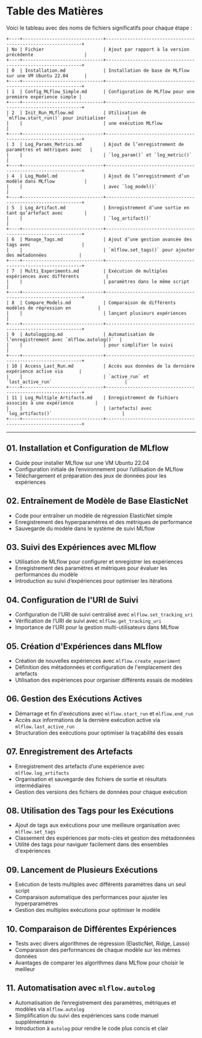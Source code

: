 # Table des Matières


Voici le tableau avec des noms de fichiers significatifs pour chaque étape :

```plaintext
+----+------------------------------+-------------------------------------------------------------+
| No | Fichier                      | Ajout par rapport à la version précédente                   |
+----+------------------------------+-------------------------------------------------------------+
| 0  | Installation.md              | Installation de base de MLflow sur une VM Ubuntu 22.04      |
+----+------------------------------+-------------------------------------------------------------+
| 1  | Config_MLflow_Simple.md      | Configuration de MLflow pour une première expérience simple |
+----+------------------------------+-------------------------------------------------------------+
| 2  | Init_Run_MLflow.md           | Utilisation de `mlflow.start_run()` pour initialiser        |
|    |                              | une exécution MLflow                                        |
+----+------------------------------+-------------------------------------------------------------+
| 3  | Log_Params_Metrics.md        | Ajout de l’enregistrement de paramètres et métriques avec   |
|    |                              | `log_param()` et `log_metric()`                             |
+----+------------------------------+-------------------------------------------------------------+
| 4  | Log_Model.md                 | Ajout de l’enregistrement d’un modèle dans MLflow           |
|    |                              | avec `log_model()`                                          |
+----+------------------------------+-------------------------------------------------------------+
| 5  | Log_Artifact.md              | Enregistrement d’une sortie en tant qu’artefact avec        |
|    |                              | `log_artifact()`                                            |
+----+------------------------------+-------------------------------------------------------------+
| 6  | Manage_Tags.md               | Ajout d’une gestion avancée des tags avec                   |
|    |                              | `mlflow.set_tags()` pour ajouter des métadonnées            |
+----+------------------------------+-------------------------------------------------------------+
| 7  | Multi_Experiments.md         | Exécution de multiples expériences avec différents          |
|    |                              | paramètres dans le même script                              |
+----+------------------------------+-------------------------------------------------------------+
| 8  | Compare_Models.md            | Comparaison de différents modèles de régression en          |
|    |                              | lançant plusieurs expériences                               |
+----+------------------------------+-------------------------------------------------------------+
| 9  | Autologging.md               | Automatisation de l’enregistrement avec `mlflow.autolog()`  |
|    |                              | pour simplifier le suivi                                    |
+----+------------------------------+-------------------------------------------------------------+
| 10 | Access_Last_Run.md           | Accès aux données de la dernière expérience active via      |
|    |                              | `active_run` et `last_active_run`                           |
+----+------------------------------+-------------------------------------------------------------+
| 11 | Log_Multiple_Artifacts.md    | Enregistrement de fichiers associés à une expérience        |
|    |                              | (artefacts) avec `log_artifacts()`                          |
+----+------------------------------+-------------------------------------------------------------+
```


---

## 01. Installation et Configuration de MLflow
- Guide pour installer MLflow sur une VM Ubuntu 22.04
- Configuration initiale de l’environnement pour l’utilisation de MLflow
- Téléchargement et préparation des jeux de données pour les expériences

## 02. Entraînement de Modèle de Base ElasticNet
- Code pour entraîner un modèle de régression ElasticNet simple
- Enregistrement des hyperparamètres et des métriques de performance
- Sauvegarde du modèle dans le système de suivi MLflow

## 03. Suivi des Expériences avec MLflow
- Utilisation de MLflow pour configurer et enregistrer les expériences
- Enregistrement des paramètres et métriques pour évaluer les performances du modèle
- Introduction au suivi d’expériences pour optimiser les itérations

## 04. Configuration de l'URI de Suivi
- Configuration de l'URI de suivi centralisé avec `mlflow.set_tracking_uri`
- Vérification de l’URI de suivi avec `mlflow.get_tracking_uri`
- Importance de l’URI pour la gestion multi-utilisateurs dans MLflow

## 05. Création d'Expériences dans MLflow
- Création de nouvelles expériences avec `mlflow.create_experiment`
- Définition des métadonnées et configuration de l'emplacement des artefacts
- Utilisation des expériences pour organiser différents essais de modèles

## 06. Gestion des Exécutions Actives
- Démarrage et fin d'exécutions avec `mlflow.start_run` et `mlflow.end_run`
- Accès aux informations de la dernière exécution active via `mlflow.last_active_run`
- Structuration des exécutions pour optimiser la traçabilité des essais

## 07. Enregistrement des Artefacts
- Enregistrement des artefacts d’une expérience avec `mlflow.log_artifacts`
- Organisation et sauvegarde des fichiers de sortie et résultats intermédiaires
- Gestion des versions des fichiers de données pour chaque exécution

## 08. Utilisation des Tags pour les Exécutions
- Ajout de tags aux exécutions pour une meilleure organisation avec `mlflow.set_tags`
- Classement des expériences par mots-clés et gestion des métadonnées
- Utilité des tags pour naviguer facilement dans des ensembles d'expériences

## 09. Lancement de Plusieurs Exécutions
- Exécution de tests multiples avec différents paramètres dans un seul script
- Comparaison automatique des performances pour ajuster les hyperparamètres
- Gestion des multiples exécutions pour optimiser le modèle

## 10. Comparaison de Différentes Expériences
- Tests avec divers algorithmes de régression (ElasticNet, Ridge, Lasso)
- Comparaison des performances de chaque modèle sur les mêmes données
- Avantages de comparer les algorithmes dans MLflow pour choisir le meilleur

## 11. Automatisation avec `mlflow.autolog`
- Automatisation de l’enregistrement des paramètres, métriques et modèles via `mlflow.autolog`
- Simplification du suivi des expériences sans code manuel supplémentaire
- Introduction à `autolog` pour rendre le code plus concis et clair
